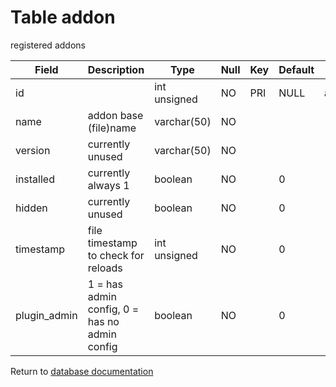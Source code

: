 Table addon
===========
registered addons

| Field | Description | Type | Null | Key | Default | Extra |
| ----- | ----------- | ---- | ---- | --- | ------- | ----- |
| id |  | int unsigned | NO | PRI | NULL | auto_increment |    
| name | addon base (file)name | varchar(50) | NO |  |  |  |    
| version | currently unused | varchar(50) | NO |  |  |  |    
| installed | currently always 1 | boolean | NO |  | 0 |  |    
| hidden | currently unused | boolean | NO |  | 0 |  |    
| timestamp | file timestamp to check for reloads | int unsigned | NO |  | 0 |  |    
| plugin_admin | 1 = has admin config, 0 = has no admin config | boolean | NO |  | 0 |  |    

Return to [database documentation](help/database)
